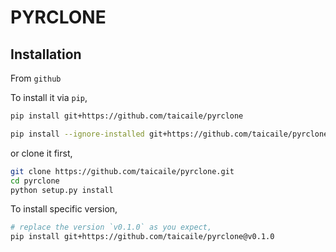 # PYRCLONE

## Installation

From `github`

To install it via `pip`,

```bash
pip install git+https://github.com/taicaile/pyrclone

pip install --ignore-installed git+https://github.com/taicaile/pyrclone
```

or clone it first,

```bash
git clone https://github.com/taicaile/pyrclone.git
cd pyrclone
python setup.py install
```

To install specific version,

```bash
# replace the version `v0.1.0` as you expect,
pip install git+https://github.com/taicaile/pyrclone@v0.1.0
```
